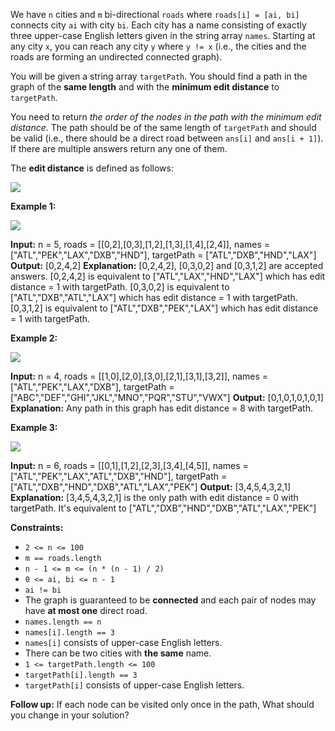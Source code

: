 
We have  `n`  cities and  `m`  bi-directional  `roads`  where  `roads[i] = [ai, bi]`  connects city  `ai`  with city  `bi`. Each city has a name consisting of exactly three upper-case English letters given in the string array  `names`. Starting at any city  `x`, you can reach any city  `y`  where  `y != x`  (i.e., the cities and the roads are forming an undirected connected graph).

You will be given a string array  `targetPath`. You should find a path in the graph of the  **same length**  and with the  **minimum edit distance**  to  `targetPath`.

You need to return  _the order of the nodes in the path with the minimum edit distance_. The path should be of the same length of  `targetPath`  and should be valid (i.e., there should be a direct road between  `ans[i]`  and  `ans[i + 1]`). If there are multiple answers return any one of them.

The  **edit distance**  is defined as follows:

![](https://assets.leetcode.com/uploads/2020/08/08/edit.jpg)

**Example 1:**

![](https://assets.leetcode.com/uploads/2020/08/08/e1.jpg)

**Input:** n = 5, roads = [[0,2],[0,3],[1,2],[1,3],[1,4],[2,4]], names = ["ATL","PEK","LAX","DXB","HND"], targetPath = ["ATL","DXB","HND","LAX"]
**Output:** [0,2,4,2]
**Explanation:** [0,2,4,2], [0,3,0,2] and [0,3,1,2] are accepted answers.
[0,2,4,2] is equivalent to ["ATL","LAX","HND","LAX"] which has edit distance = 1 with targetPath.
[0,3,0,2] is equivalent to ["ATL","DXB","ATL","LAX"] which has edit distance = 1 with targetPath.
[0,3,1,2] is equivalent to ["ATL","DXB","PEK","LAX"] which has edit distance = 1 with targetPath.

**Example 2:**

![](https://assets.leetcode.com/uploads/2020/08/08/e2.jpg)

**Input:** n = 4, roads = [[1,0],[2,0],[3,0],[2,1],[3,1],[3,2]], names = ["ATL","PEK","LAX","DXB"], targetPath = ["ABC","DEF","GHI","JKL","MNO","PQR","STU","VWX"]
**Output:** [0,1,0,1,0,1,0,1]
**Explanation:** Any path in this graph has edit distance = 8 with targetPath.

**Example 3:**

**![](https://assets.leetcode.com/uploads/2020/08/09/e3.jpg)**

**Input:** n = 6, roads = [[0,1],[1,2],[2,3],[3,4],[4,5]], names = ["ATL","PEK","LAX","ATL","DXB","HND"], targetPath = ["ATL","DXB","HND","DXB","ATL","LAX","PEK"]
**Output:** [3,4,5,4,3,2,1]
**Explanation:** [3,4,5,4,3,2,1] is the only path with edit distance = 0 with targetPath.
It's equivalent to ["ATL","DXB","HND","DXB","ATL","LAX","PEK"]

**Constraints:**

-   `2 <= n <= 100`
-   `m == roads.length`
-   `n - 1 <= m <= (n * (n - 1) / 2)`
-   `0 <= ai, bi <= n - 1`
-   `ai != bi`
-   The graph is guaranteed to be  **connected**  and each pair of nodes may have  **at most one**  direct road.
-   `names.length == n`
-   `names[i].length == 3`
-   `names[i]`  consists of upper-case English letters.
-   There can be two cities with  **the same**  name.
-   `1 <= targetPath.length <= 100`
-   `targetPath[i].length == 3`
-   `targetPath[i]`  consists of upper-case English letters.

**Follow up:**  If each node can be visited only once in the path, What should you change in your solution?